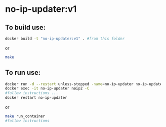 # no-ip-updater:v1

## To build use: 
```sh
docker build -t "no-ip-updater:v1" . #from this folder
```
or
```sh
make
```

## To run use:
```sh
docker run -d --restart unless-stopped -name=no-ip-updater no-ip-updater:v1
docker exec -it no-ip-updater noip2 -C
#follow instructions ...
docker restart no-ip-updater
```
or
```sh
make run_container
#follow instructions
```
